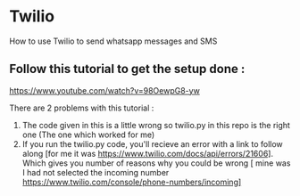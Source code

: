 # Twilio
How to use Twilio to send whatsapp messages and SMS

## Follow this tutorial to get the setup done : 
https://www.youtube.com/watch?v=98OewpG8-yw

There are 2 problems with this tutorial : 
1. The code given in this is a little wrong so twilio.py in this repo is the right one (The one which worked for me)
2. If you run the twilio.py code, you'll recieve an error with a link to follow along [for me it was https://www.twilio.com/docs/api/errors/21606]. Which gives you number of reasons why you could be wrong [ mine was I had not selected the incoming number https://www.twilio.com/console/phone-numbers/incoming]
